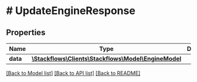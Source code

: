 # # UpdateEngineResponse

## Properties

Name | Type | Description | Notes
------------ | ------------- | ------------- | -------------
**data** | [**\Stackflows\Clients\Stackflows\Model\EngineModel**](EngineModel.md) |  | [optional]

[[Back to Model list]](../../README.md#models) [[Back to API list]](../../README.md#endpoints) [[Back to README]](../../README.md)
